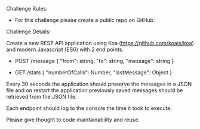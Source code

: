 Challenge Rules:

- For this challenge please create a public repo on GitHub. 


Challenge Details:

Create a new REST API application using Koa (https://github.com/koajs/koa) and modern Javascript (ES6) with 2 end points.

- POST /message
{
  "from": string,
  "to": string,
  "message": string
}

- GET  /stats
{
  "numberOfCalls": Number,
  "lastMessage": Object
}

Every 30 seconds the application should preserve the messages in a JSON file and on restart the application previously saved messages should be retrieved from the JSON file.

Each endpoint should log to the console the time it took to execute.

Please give thought to code maintainability and reuse.
